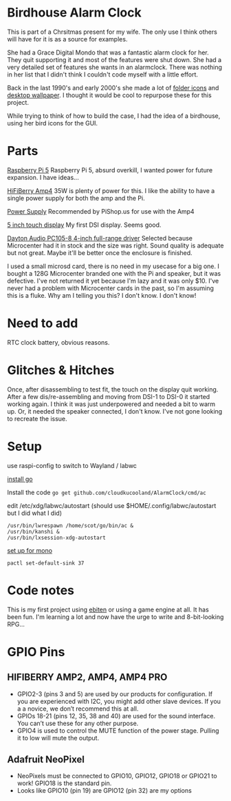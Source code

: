 # Birdhouse Alarm Clock

This is part of a Chrsitmas present for my wife.  The only use I think others will have for it is as a source for examples.

She had a Grace Digital Mondo that was a fantastic alarm clock for her. They quit supporting it and most of the features were shut down. She had a very detailed set of features she wants in an alarmclock. There was nothing in her list that I didn't think I couldn't code myself with a little effort.

Back in the last 1990's and early 2000's she made a lot of [folder icons](https://totoro.org/jen/bluecat/icons/) and [desktop wallpaper](https://totoro.org/jen/bluecat/desktop.shtml). I thought it would be cool to repurpose these for this project.

While trying to think of how to build the case, I had the idea of a birdhouse, using her bird icons for the GUI.

# Parts

[Raspberry Pi 5](https://www.raspberrypi.com/products/raspberry-pi-5/) Raspberry Pi 5, absurd overkill, I wanted power for future expansion. I have ideas...

[HiFiBerry Amp4](https://www.hifiberry.com/shop/boards/hifiberry-amp4/) 35W is plenty of power for this. I like the ability to have a single power supply for both the amp and the Pi.

[Power Supply](https://www.pishop.us/product/18v-power-supply-with-power-cable/) Recommended by PiShop.us for use with the Amp4

[5 inch touch display](https://www.waveshare.com/5inch-dsi-lcd.htm) My first DSI display. Seems good.

[Dayton Audio PC105-8 4-inch full-range driver](https://www.microcenter.com/product/633680/PC105-8_4%22_Full-Range_Poly_Cone_Driver) Selected because Microcenter had it in stock and the size was right. Sound quality is adequate but not great. Maybe it'll be better once the enclosure is finished.

I used a small microsd card, there is no need in my usecase for a big one. I bought a 128G Microcenter branded one with the Pi and speaker, but it was defective. I've not returned it yet because I'm lazy and it was only $10. I've never had a problem with Microcenter cards in the past, so I'm assuming this is a fluke. Why am I telling you this? I don't know. I don't know!

# Need to add

RTC clock battery, obvious reasons.

# Glitches & Hitches

Once, after disassembling to test fit, the touch on the display quit working. After a few dis/re-assembling and moving from DSI-1 to DSI-0 it started working again. I think it was just underpowered and needed a bit to warm up. Or, it needed the speaker connected, I don't know. I've not gone looking to recreate the issue.

# Setup

use raspi-config to switch to Wayland / labwc

[install go](https://go.dev/doc/install)

Install the code
```go get github.com/cloudkucooland/AlarmClock/cmd/ac```

edit /etc/xdg/labwc/autostart (should use $HOME/.config/labwc/autostart but I did what I did)

```
/usr/bin/lwrespawn /home/scot/go/bin/ac &
/usr/bin/kanshi &
/usr/bin/lxsession-xdg-autostart
```

[set up for mono](https://askubuntu.com/questions/1439652/how-can-i-downmix-stereo-audio-output-to-mono-in-pipewire-on-22-10)

```pactl set-default-sink 37```

# Code notes

This is my first project using [ebiten](https://ebitengine.org) or using a game engine at all. It has been fun. I'm learning a lot and now have the urge to write and 8-bit-looking RPG...

# GPIO Pins

## HIFIBERRY AMP2, AMP4, AMP4 PRO

- GPIO2-3 (pins 3 and 5) are used by our products for configuration. If you are experienced with I2C, you might add other slave devices. If you a a novice, we don’t recommend this at all.
- GPIOs 18-21 (pins 12, 35, 38 and 40) are used for the sound interface. You can’t use these for any other purpose.
- GPIO4 is used to control the MUTE function of the power stage. Pulling it to low will mute the output.

## Adafruit NeoPixel

- NeoPixels must be connected to GPIO10, GPIO12, GPIO18 or GPIO21 to work! GPIO18 is the standard pin.
- Looks like GPIO10 (pin 19) are GPIO12 (pin 32) are my options
